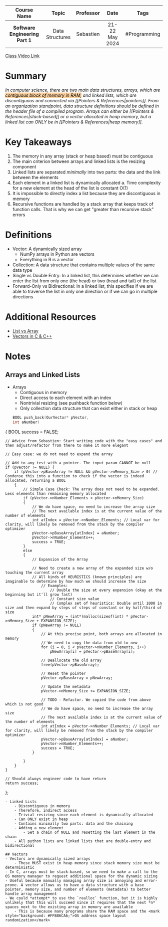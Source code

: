 |           Course Name           |      Topic      | Professor |      Date      |     Tags     |
| :-----------------------------: | :-------------: | :-------: | :------------: | :----------: |
| **Software Engineering Part 1** | Data Structures | Sebastien | 21-22 May 2024 | #Programming |

[Class Video Link](URL)

# Summary
*In computer science, there are two main data structures, arrays, which are <mark style="background: #FFB86CA6;">contiguous block of memory in RAM,</mark> and linked lists, which are discontiguous and connected via [[Pointers & References|pointers]]. From an organization standpoint, data structure definitions should be defined in the header file of a compiled program. Arrays can either be [[Pointers & References|stack-based]] or a vector allocated in heap memory, but a linked list can ONLY be in [[Pointers & References|heap memory]].* 

# Key Takeaways
1. The memory in any array (stack or heap based) must be contiguous
2. The main criterion between arrays and linked lists is the resizing component
3. Linked lists are separated *minimally* into two parts: the data and the link between the elements
4. Each element in a linked list is dynamically allocated
	a.  Time complexity for a new element at the head of the list is constant O(1)
5. It is impossible to directly index a list because they are discontiguous in memory
6. Recursive functions are handled by a stack array that keeps track of function calls. That is why we can get "greater than recursive stack" errors

# Definitions
- Vector: A dynamically sized array 
	- NumPy arrays in Python are vectors
	- Everything in R is a vector
- Collection: A data structure that contains multiple values of the same data type
- Single vs Double Entry: In a linked list, this determines whether we can enter the list from only one (the head) or two (head and tail) of the list
- Forward-Only vs Bidirectional: In a linked list, this specifies if we are able to traverse the list in only one direction or if we can go in multiple directions

# Additional Resources
- [List vs Array](https://www.geeksforgeeks.org/linked-list-vs-array/)
- [Vectors in C & C++](https://www.mygreatlearning.com/blog/vectors-in-c/)

# Notes
## Arrays and Linked Lists
- Arrays
	- Contiguous in memory
	- Direct access to each element with an index
	- Nontrivial resizing (see pushback function below)
	- Only collection data structure that can exist either in stack or heap
	```c
	BOOL push_back(OurVector* pVector,
	int aNumber)
{
	BOOL success = FALSE;

	// Advice from Sebastien: Start writing code with the "easy cases" and then adjust/refactor from there to make it more elegant

	// Easy case: we do not need to expand the array

	// Add to any test with a pointer. The input param CANNOT be null
	if (pVector != NULL) {
		if (pVector->pBaseArray != NULL && pVector->nMemory_Size > 0) // Condense this into a function to check if the vector is indeed allocated, returning a BOOL
		{
			// Simple Case Check: The array does not need to be expanded. Less elements than remaining memory allocated
			if (pVector->nNumber_Elements < pVector->nMemory_Size)
			{
				// We do have space, no need to increase the array size
				// The next available index is at the current value of the number of elements
				int atIndex = pVector->nNumber_Elements; // Local var for clarity, will likely be removed from the stack by the compiler optimizer
				pVector->pBaseArray[atIndex] = aNumber;
				pVector->nNumber_Elements++;
				success = TRUE;
			}
			else
			{
				// Expansion of the Array

				// Need to create a new array of the expanded size w/o touching the current array
				// All kinds of HEURISTICS (known principles) are imaginable to determine by how much we should increase the size
					// Examples:
						// Double the size at every expansion (okay at the beginning but it'll grow fast)
						// Constant size value
						// Complex set of heuristics: Double until 1000 in size and then expand by steps of steps of constant or by half/third of size
				int* pNewArray = (int*)malloc(sizeof(int) * pVector->nMemory_Size + EXPANSION_SIZE);
				if (pNewArray != NULL)
				{
					// At this precise point, both arrays are allocated in memory
					// We need to copy the data from old to new
					for (i = 0, i < pVector->nNumber_Elements, i++)
						pNewArray[i] = pVector->pBaseArray[i];

					// Deallocate the old array
					free(pVector->pBaseArray);
					
					// Reset the pointer
					pVector->pBaseArray = pNewArray;

					// Update the metadata
					pVector->nMemory_Size += EXPANSION_SIZE;

					// TODO - Refactor. We copied the code from above which is not good
					// We do have space, no need to increase the array size
					// The next available index is at the current value of the number of elements
					int atIndex = pVector->nNumber_Elements; // Local var for clarity, will likely be removed from the stack by the compiler optimizer
					pVector->pBaseArray[atIndex] = aNumber;
					pVector->nNumber_Elements++;
					success = TRUE;
				}

			}
		}
	}

	// Should always engineer code to have return  
	return success;
};
```
- Linked Lists
	- Discontiguous in memory
	- Therefore, indirect access
	- Trivial resizing since each element is dynamically allocated
	- Can ONLY exist in heap
	- Contains minimally two parts: data and the chaining
	- Adding a new element
		- Set a chain of NULL and resetting the last element in the chain
	- All python lists are linked lists that are double-entry and bidirectional

## Vectors
- Vectors are dynamically sized arrays
	- These MUST exist in heap memory since stack memory size must be deterministic
- In C, arrays must be stack-based, so we need to make a call to the OS memory manager to request additional space for the dynamic sizing
- Useful because manually managing array size is annoying and error-prone. A vector allows us to have a data structure with a base pointer, memory size, and number of elements (metadata) to better handle array management
- We could *attempt* to use the `realloc` function, but it is highly unlikely that this will succeed since it requires that the next *n* spaces next to the existing array in memory are available
	- This is because many programs share the RAM space and the <mark style="background: #FFB86CA6;">OS address space layout randomization</mark>